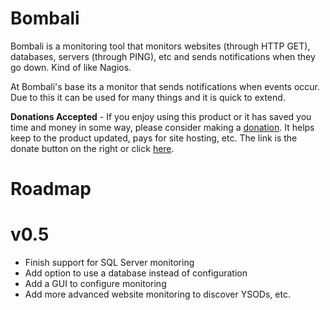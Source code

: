 # Bombali #
Bombali is a monitoring tool that monitors websites (through HTTP GET), databases, servers (through PING), etc and sends notifications when they go down. Kind of like Nagios.

At Bombali's base its a monitor that sends notifications when events occur. Due to this it can be used for many things and it is quick to extend.

**Donations Accepted** - If you enjoy using this product or it has saved you time and money in some way, please consider making a <a href='https://www.paypal.com/cgi-bin/webscr?cmd=_s-xclick&hosted_button_id=5197498'>donation</a>. It helps keep to the product updated, pays for site hosting, etc. The link is the donate button on the right or click <a href='https://www.paypal.com/cgi-bin/webscr?cmd=_s-xclick&hosted_button_id=5197498'>here</a>.

<a title='logo'>

<a title='roadmap' />
<h1>Roadmap</h1>
<h1>v0.5</h1>
<ul><li>Finish support for SQL Server monitoring<br>
</li><li>Add option to use a database instead of configuration<br>
</li><li>Add a GUI to configure monitoring<br>
</li><li>Add more advanced website monitoring to discover YSODs, etc.